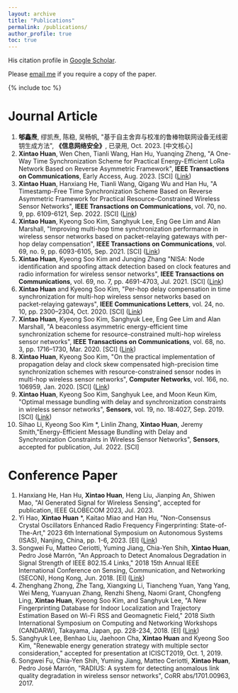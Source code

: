 ```yaml
---
layout: archive
title: "Publications"
permalink: /publications/
author_profile: true
toc: true
---
```

His citation profile in [Google Scholar](https://scholar.google.co.uk/citations?user=3Fmo-eUAAAAJ&hl=en&oi=ao).

Please [email me](mailto:xintao.huan@liverpool.ac.uk) if you require a copy of the paper.

{% include toc %}

# Journal Article
1. **郇鑫焘**, 缪凯焘, 陈稳, 吴畅帆, "基于自主舍弃与校准的鲁棒物联网设备无线密钥生成方法", **《信息网络安全》**, 已录用, Oct. 2023. [中文核心]
1. **Xintao Huan**, Wen Chen, Tianli Wang, Han Hu, Yuanqing Zheng, "A One-Way Time Synchronization Scheme for Practical Energy-Efficient LoRa Network Based on Reverse Asymmetric Framework", **IEEE Transactions on Communications**, Early Access, Aug. 2023. [SCI] ([Link](https://ieeexplore.ieee.org/document/10218323))
1. **Xintao Huan**, Hanxiang He, Tianli Wang, Qigang Wu and Han Hu, "A Timestamp-Free Time Synchronization Scheme Based on Reverse Asymmetric Framework for Practical Resource-Constrained Wireless Sensor Networks", **IEEE Transactions on Communications**, vol. 70, no. 9, pp. 6109-6121, Sep. 2022. [SCI] ([Link](https://ieeexplore.ieee.org/document/9816047))
1. **Xintao Huan**, Kyeong Soo Kim, Sanghyuk Lee, Eng Gee Lim and Alan Marshall, "Improving multi-hop time synchronization performance in wireless sensor networks based on packet-relaying gateways with per-hop delay compensation", **IEEE Transactions on Communications**, vol. 69, no. 9, pp. 6093-6105, Sep. 2021. [SCI] ([Link](https://ieeexplore.ieee.org/document/9464289))
1. **Xintao Huan**, Kyeong Soo Kim and Junqing Zhang "NISA: Node identification and spoofing attack detection based on clock features and radio information for wireless sensor networks", **IEEE Transactions on Communications**, vol. 69, no. 7, pp. 4691-4703, Jul. 2021. [SCI] ([Link](https://ieeexplore.ieee.org/document/9398669))
1. **Xintao Huan** and Kyeong Soo Kim, "Per-hop delay compensation in time synchronization for multi-hop wireless sensor networks based on packet-relaying gateways", **IEEE Communications Letters**, vol. 24, no. 10, pp. 2300–2304, Oct. 2020. [SCI] ([Link](https://ieeexplore.ieee.org/document/9117097))
1. **Xintao Huan**, Kyeong Soo Kim, Sanghyuk Lee, Eng Gee Lim and Alan Marshall, "A beaconless asymmetric energy-efficient time synchronization scheme for resource-constrained multi-hop wireless sensor networks", **IEEE Transactions on Communications**, vol. 68, no. 3, pp. 1716–1730, Mar. 2020. [SCI] ([Link](http://ieeexplore.ieee.org/stamp/stamp.jsp?tp=&arnumber=8935413&isnumber=5497975))
1. **Xintao Huan**, Kyeong Soo Kim, "On the practical implementation of propagation delay and clock skew compensated high-precision time synchronization schemes with resource-constrained sensor nodes in multi-hop wireless sensor networks", **Computer Networks**, vol. 166, no. 106959, Jan. 2020. [SCI] ([Link](https://doi.org/10.1016/j.comnet.2019.106959))
1. **Xintao Huan**, Kyeong Soo Kim, Sanghyuk Lee, and Moon Keun Kim, "Optimal message bundling with delay and synchronization constraints in wireless sensor networks", **Sensors**, vol. 19, no. 18:4027, Sep. 2019. [SCI] ([Link](https://www.mdpi.com/1424-8220/19/18/4027))
1. Sihao Li, Kyeong Soo Kim *, Linlin Zhang, **Xintao Huan**, Jeremy Smith,"Energy-Efficient Message Bundling with Delay and Synchronization Constraints in Wireless Sensor Networks", **Sensors**, accepted for publication, Jul. 2022. [SCI]

# Conference Paper
1. Hanxiang He, Han Hu, **Xintao Huan**, Heng Liu, Jianping An, Shiwen Mao, "AI Generated Signal for Wireless Sensing", accepted for publication, IEEE GLOBECOM 2023, Jul. 2023.
1. Yi Hao, **Xintao Huan** \*, Kaitao Miao and Han Hu, "Non-Consensus Crystal Oscillators Enhanced Radio Frequency Fingerprinting: State-of-The-Art," 2023 6th International Symposium on Autonomous Systems (ISAS), Nanjing, China, pp. 1-6, 2023. [EI] ([Link](https://ieeexplore.ieee.org/document/10164489))
1. Songwei Fu, Matteo Ceriotti, Yuming Jiang, Chia-Yen Shih, **Xintao Huan**, Pedro José Marrón, "An Approach to Detect Anomalous Degradation in Signal Strength of IEEE 802.15.4 Links," 2018 15th Annual IEEE International Conference on Sensing, Communication, and Networking (SECON), Hong Kong, Jun. 2018. [EI] ([Link](http://ieeexplore.ieee.org/stamp/stamp.jsp?tp=&arnumber=8397126&isnumber=8397083))
1. Zhenghang Zhong, Zhe Tang, Xiangxing Li, Tiancheng Yuan, Yang Yang, Wei Meng, Yuanyuan Zhang, Renzhi Sheng, Naomi Grant, Chongfeng Ling, **Xintao Huan**, Kyeong Soo Kim, and Sanghyuk Lee, "A New Fingerprinting Database for Indoor Localization and Trajectory Estimation Based on Wi-Fi RSS and Geomagnetic Field," 2018 Sixth International Symposium on Computing and Networking Workshops (CANDARW), Takayama, Japan, pp. 228-234, 2018. [EI] ([Link](https://ieeexplore.ieee.org/document/8590904))
1. Sanghyuk Lee, Benhao Liu, Jaehoon Cha, **Xintao Huan** and Kyeong Soo Kim, "Renewable energy generation strategy with multiple sector consideration," accepted for presentation at ICISCT2019, Oct. 1, 2019.
1. Songwei Fu, Chia-Yen Shih, Yuming Jiang, Matteo Ceriotti, **Xintao Huan**, Pedro José Marrón, "RADIUS: A system for detecting anomalous link quality degradation in wireless sensor networks", CoRR abs/1701.00963, 2017.